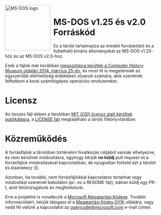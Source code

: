 
<img width="150" height="150" align="left" style="float: left; margin: 0 10px 0 0;" alt="MS-DOS logo" src="msdos-logo.png">   

# MS-DOS v1.25 és v2.0 Forráskód
Ez a tároló tartalmazza az eredeti forráskódot és a futtatható bináris állományokat az MS-DOS v1.25-höz és az MS-DOS v2.0-hoz.

Ezek a fájlok már korábban [megosztásra kerültek a Computer History Museum oldalán 2014. március 25-én](http://www.computerhistory.org/atchm/microsoft-ms-dos-early-source-code/), és most itt is megjelennek az egyszerűbb elérhetőség érdekében olyanok számára, akik szeretnék felfedezni a korai számítógépes operációs rendszereket.

# Licensz
Az összes fájl ebben a tárolóban [MIT (OSI) licensz alatt kerültek publikálásra](https://en.wikipedia.org/wiki/MIT_License),  a [LICENSE fájl](https://github.com/Microsoft/MS-DOS/blob/master/LICENSE.m) megtalálható a tároló főkönyvtárában. 


# Közreműködés
A forrásfájlok a tárolóban történelmi hivatkozás céljából vannak elhelyezve, és nem kerülnek módosításra, úgyhogy kérjük **ne küldj** pull request-et a forrásfájlok módosításával kapcsolatban, de nyugodtan forkold ezt a tárolót és kísérletezz 😊.

Azonban, ha további, nem forrásfájlokkal kapcsolatos tartalmat vagy módosítást szeretnél beküldeni (pl.: ez a README fájl), bátran küldj egy PR-t, amit felülvizsgálunk és megfontolunk. 

Erre a projektre is vonatkozik a [Microsoft Magatartási Kódexe](https://opensource.microsoft.com/codeofconduct/).
További információkért, kérjük látogass el a [Magatartási Kódex GYIK](https://opensource.microsoft.com/codeofconduct/faq/) oldalára, vagy vedd fel velünk a kapcsolatot az [opencode@microsoft.com](mailto:opencode@microsoft.com) e-mail címen.
